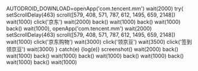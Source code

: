 AUTODROID_DOWNLOAD=openApp('com.tencent.mm')
wait(2000)
try{
setScrollDelay(463)
scroll([579, 408, 571, 787, 612, 1495, 659, 2148])
wait(1000)
click('京东')
wait(2000)
back()
wait(1000)
back()
wait(1000)
back()
wait(1000),
openApp('com.tencent.mm')
wait(2000)
setScrollDelay(463)
scroll([579, 408, 571, 787, 612, 1495, 659, 2148])
wait(1000)
click('京东购物')
wait(3000)
click('领京豆')
wait(3500)
click('签到领京豆')
wait(3000)
} catch(e) {log(e)}
screenshot()
wait(2000)
back()
wait(1000)
back()
wait(1000)
back()
wait(1000)
back()
wait(1000)
back()
wait(1000)
back()
wait(1000)
